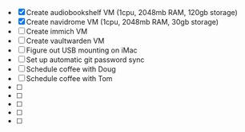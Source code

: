 - [x] Create audiobookshelf VM (1cpu, 2048mb RAM, 120gb storage)
- [x] Create navidrome VM (1cpu, 2048mb RAM, 30gb storage)
- [ ] Create immich VM
- [ ] Create vaultwarden VM
- [ ] Figure out USB mounting on iMac
- [ ] Set up automatic git password sync
- [ ] Schedule coffee with Doug
- [ ] Schedule coffee with Tom
- [ ]
- [ ]
- [ ]
- [ ]
- [ ]
